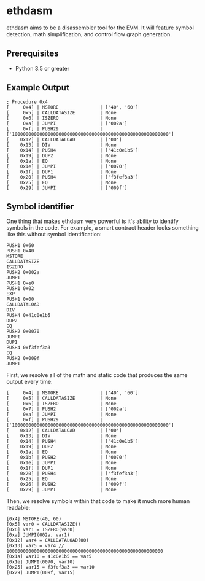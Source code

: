 # ethdasm
ethdasm aims to be a disassembler tool for the EVM. It will feature symbol detection, math simplification, and control flow graph generation.

## Prerequisites
- Python 3.5 or greater

## Example Output
```
; Procedure 0x4
[     0x4] | MSTORE               | ['40', '60']
[     0x5] | CALLDATASIZE         | None
[     0x6] | ISZERO               | None
[     0xa] | JUMPI                | ['002a']
[     0xf] | PUSH29               | ['100000000000000000000000000000000000000000000000000000000']
[    0x12] | CALLDATALOAD         | ['00']
[    0x13] | DIV                  | None
[    0x14] | PUSH4                | ['41c0e1b5']
[    0x19] | DUP2                 | None
[    0x1a] | EQ                   | None
[    0x1e] | JUMPI                | ['0070']
[    0x1f] | DUP1                 | None
[    0x20] | PUSH4                | ['f3fef3a3']
[    0x25] | EQ                   | None
[    0x29] | JUMPI                | ['009f']
```

## Symbol identifier
One thing that makes ethdasm very powerful is it's ability to identify symbols in the code. For example, a smart contract header looks something like this without symbol identification:
```
PUSH1 0x60
PUSH1 0x40
MSTORE
CALLDATASIZE
ISZERO
PUSH2 0x002a
JUMPI
PUSH1 0xe0
PUSH1 0x02
EXP
PUSH1 0x00
CALLDATALOAD
DIV
PUSH4 0x41c0e1b5
DUP2
EQ
PUSH2 0x0070
JUMPI
DUP1
PUSH4 0xf3fef3a3
EQ
PUSH2 0x009f
JUMPI
```

First, we resolve all of the math and static code that produces the same output every time:
```
[     0x4] | MSTORE               | ['40', '60']
[     0x5] | CALLDATASIZE         | None
[     0x6] | ISZERO               | None
[     0x7] | PUSH2                | ['002a']
[     0xa] | JUMPI                | None
[     0xf] | PUSH29               | ['100000000000000000000000000000000000000000000000000000000']
[    0x12] | CALLDATALOAD         | ['00']
[    0x13] | DIV                  | None
[    0x14] | PUSH4                | ['41c0e1b5']
[    0x19] | DUP2                 | None
[    0x1a] | EQ                   | None
[    0x1b] | PUSH2                | ['0070']
[    0x1e] | JUMPI                | None
[    0x1f] | DUP1                 | None
[    0x20] | PUSH4                | ['f3fef3a3']
[    0x25] | EQ                   | None
[    0x26] | PUSH2                | ['009f']
[    0x29] | JUMPI                | None
```

Then, we resolve symbols within that code to make it much more human readable:
```
[0x4] MSTORE(40, 60)
[0x5] var0 = CALLDATASIZE()
[0x6] var1 = ISZERO(var0)
[0xa] JUMPI(002a, var1)
[0x12] var4 = CALLDATALOAD(00)
[0x13] var5 = var4 // 100000000000000000000000000000000000000000000000000000000
[0x1a] var10 = 41c0e1b5 == var5
[0x1e] JUMPI(0070, var10)
[0x25] var15 = f3fef3a3 == var10
[0x29] JUMPI(009f, var15)
```